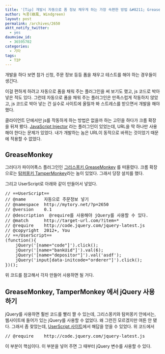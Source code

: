 ```yaml
---
title: '[Tip] 개발시 자동으로 폼 정보 채우게 하는 가장 속편한 방법 &#8211; GreaseMonkey(Firefox), TamperMonkey(Chrome) + jQuery 사용하기'
author: 녹풍(綠風, Windgreen)
layout: post
permalink: /archives/2650
aktt_notify_twitter:
  - yes
daumview_id:
  - 36595702
categories:
  - 기타
tags:
  - TIP
---
```

개발을 하다 보면 참가 신청, 주문 정보 등등 폼을 채우고 테스트를 해야 하는 경우들이 생긴다.

이걸 편하게 하려고 자동으로 폼을 채워 주는 플러그인을 써 보기도 했고, js 코드로 박아 넣은 적도 있다. 그런데 자동으로 폼을 채워 주는 플러그인은 만족스럽게 작동하지 않았고, js 코드로 박아 넣는 건 실수로 사이트에 올릴까 봐 스트레스를 받으면서 개발을 해야 했다.

클라이언트 단에서만 js를 작동하게 하는 방법은 없을까 하는 고민을 하다가 크롬 확장을 뒤져 봤다. [JavaScript Injector][1] 라는 플러그인이 있었는데, URL을 딱 하나만 사용해야 한다는 문제가 있었다. 내가 개발하는 놈은 URL이 동적으로 바뀌는 것이었기 때문에 적용할 수 없었다.

## GreaseMonkey

그러다가 파이어폭스 플러그인인 [그리스몽키 GreaseMonkey][2] 를 떠올렸다. 크롬 확장으로는 [탐퍼몽키 TamperMonkey][3]라는 놈이 있었다. 그래서 당장 설치를 했다.

그리고 UserScript로 아래와 같이 만들어서 넣었다.

<pre class="brush: js; gutter: true; first-line: 1">// ==UserScript==
// @name       자동으로 주문정보 넣기
// @namespace  http://mytory.net/?p=2650
// @version    0.1
// @description  @require를 사용해야 jQuery를 사용할 수 있다.
// @match      http://target-url.com/?item=*
// @require    http://code.jquery.com/jquery-latest.js
// @copyright  2012+, You
// ==/UserScript==
(function(){
    jQuery(&#039;[name="code"]&#039;).click();
    jQuery(&#039;[name="bankUid"]&#039;).val(6);
    jQuery(&#039;[name="depositor"]&#039;).val(&#039;asdf&#039;);
    jQuery(&#039;input[data-initcode="orderer"]&#039;).click();
})();</pre>

위 코드를 참고해서 각자 만들어 사용하면 될 거다.

## GreaseMonkey, TamperMonkey 에서 jQuery 사용하기

jQuery를 사용하면 훨씬 코드를 빨리 짤 수 있는데, 그리스몽키와 탐퍼몽키 안에서는, 웹사이트에 들어가 있는 jQuery를 사용할 수 없었다. 왜 그런진 모르겠지만 여튼 안 됐다. 그래서 좀 찾았는데, [UserScript 사이트][4]에서 해답을 얻을 수 있었다. 위 코드에서

<pre class="brush: javascript; gutter: true; first-line: 1">// @require    http://code.jquery.com/jquery-latest.js</pre>

이 부분이 핵심이다. 이 부분을 넣어 주면 그 때부터 jQuery 변수를 사용할 수 있다.

 [1]: https://chrome.google.com/webstore/detail/abdogfafejmdomllalkdegagoehgbdbk
 [2]: https://addons.mozilla.org/ko/firefox/addon/greasemonkey/
 [3]: https://chrome.google.com/webstore/detail/dhdgffkkebhmkfjojejmpbldmpobfkfo
 [4]: http://userscripts.org/